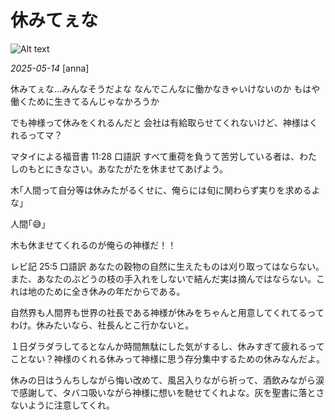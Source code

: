 # 休みてぇな

![Alt text](/static/images/blog/asmrchurch_Scrunchie_girl_cute_shining_ponytail_event_staff_450e6c15-4b73-4515-99ad-c1422b4ce1f4.png)

*2025-05-14*
[anna]

休みてぇな…みんなそうだよな
なんでこんなに働かなきゃいけないのか
もはや働くために生きてるんじゃなかろうか

でも神様って休みをくれるんだと
会社は有給取らせてくれないけど、神様はくれるってマ？

マタイによる福音書 11:28 口語訳
すべて重荷を負うて苦労している者は、わたしのもとにきなさい。あなたがたを休ませてあげよう。

木｢人間って自分等は休みたがるくせに、俺らには旬に関わらず実りを求めるよな｣

人間｢😅｣

木も休ませてくれるのが俺らの神様だ！！

レビ記 25:5 口語訳
あなたの穀物の自然に生えたものは刈り取ってはならない。また、あなたのぶどうの枝の手入れをしないで結んだ実は摘んではならない。これは地のために全き休みの年だからである。

自然界も人間界も世界の社長である神様が休みをちゃんと用意してくれてるってわけ。休みたいなら、社長んとこ行かないと。

１日ダラダラしてるとなんか時間無駄にした気がするし、休みすぎて疲れるってことない？神様のくれる休みって神様に思う存分集中するための休みなんだよ。

休みの日はうんちしながら悔い改めて、風呂入りながら祈って、酒飲みながら涙で感謝して、タバコ吸いながら神様に想いを馳せてくれよな。灰を聖書に落とさないように注意してくれ。
